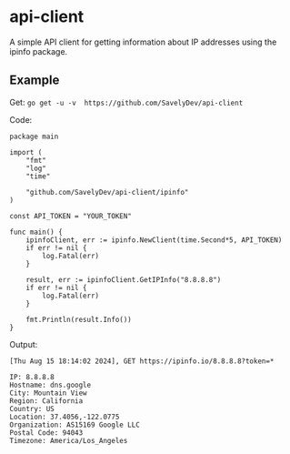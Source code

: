 # api-client

A simple API client for getting information about IP addresses using the ipinfo package.

## Example

Get:
`go get -u -v  https://github.com/SavelyDev/api-client`

Code:

```
package main

import (
	"fmt"
	"log"
	"time"

	"github.com/SavelyDev/api-client/ipinfo"
)

const API_TOKEN = "YOUR_TOKEN"

func main() {
	ipinfoClient, err := ipinfo.NewClient(time.Second*5, API_TOKEN)
	if err != nil {
		log.Fatal(err)
	}

	result, err := ipinfoClient.GetIPInfo("8.8.8.8")
	if err != nil {
		log.Fatal(err)
	}

	fmt.Println(result.Info())
}
```

Output:

```
[Thu Aug 15 18:14:02 2024], GET https://ipinfo.io/8.8.8.8?token=*

IP: 8.8.8.8
Hostname: dns.google
City: Mountain View
Region: California
Country: US
Location: 37.4056,-122.0775
Organization: AS15169 Google LLC
Postal Code: 94043
Timezone: America/Los_Angeles
```
